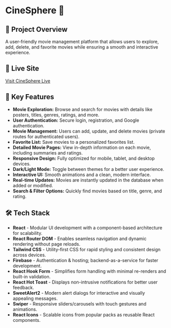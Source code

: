 # CineSphere 🎥

## 🍿 Project Overview

A user-friendly movie management platform that allows users to explore, add, delete, and favorite movies while ensuring a smooth and interactive experience.

## 🔗 Live Site 

[Visit CineSphere Live](https://cinesphere-himadree.web.app/)

## 🚀 Key Features

- **Movie Exploration:** Browse and search for movies with details like posters, titles, genres, ratings, and more.
- **User Authentication:** Secure login, registration, and Google authentication.
- **Movie Management:** Users can add, update, and delete movies (private routes for authenticated users).
- **Favorite List:** Save movies to a personalized favorites list.
- **Detailed Movie Pages:** View in-depth information on each movie, including summaries and ratings.
- **Responsive Design:** Fully optimized for mobile, tablet, and desktop devices.
- **Dark/Light Mode:** Toggle between themes for a better user experience.
- **Interactive UI:** Smooth animations and a clean, modern interface.
- **Real-time Updates:** Movies are instantly updated in the database when added or modified.
- **Search & Filter Options:** Quickly find movies based on title, genre, and rating.

## 🛠 Tech Stack

- **React** - Modular UI development with a component-based architecture for scalability.
- **React Router DOM** - Enables seamless navigation and dynamic rendering without page reloads.
- **Tailwind CSS** - Utility-first CSS for rapid styling and consistent design across devices.
- **Firebase** - Authentication & hosting; backend-as-a-service for faster development.
- **React Hook Form** - Simplifies form handling with minimal re-renders and built-in validation.
- **React Hot Toast** - Displays non-intrusive notifications for better user feedback.
- **SweetAlert2** - Modern alert dialogs for interactive and visually appealing messages.
- **Swiper** - Responsive sliders/carousels with touch gestures and animations.
- **React Icons** - Scalable icons from popular packs as reusable React components.